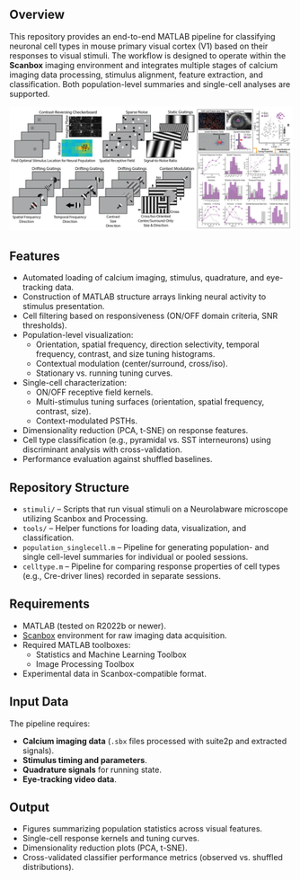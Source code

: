 ## Overview

This repository provides an end-to-end MATLAB pipeline for classifying neuronal cell types in mouse primary visual cortex (V1) based on their responses to visual stimuli. The workflow is designed to operate within the **Scanbox** imaging environment and integrates multiple stages of calcium imaging data processing, stimulus alignment, feature extraction, and classification. Both population-level summaries and single-cell analyses are supported.

![plot](https://github.com/ryan-gorzek/celltype-tuning-V1/blob/main/plots/celltype.png)
## Features

* Automated loading of calcium imaging, stimulus, quadrature, and eye-tracking data.
* Construction of MATLAB structure arrays linking neural activity to stimulus presentation.
* Cell filtering based on responsiveness (ON/OFF domain criteria, SNR thresholds).
* Population-level visualization:
  * Orientation, spatial frequency, direction selectivity, temporal frequency, contrast, and size tuning histograms.
  * Contextual modulation (center/surround, cross/iso).
  * Stationary vs. running tuning curves.
* Single-cell characterization:
  * ON/OFF receptive field kernels.
  * Multi-stimulus tuning surfaces (orientation, spatial frequency, contrast, size).
  * Context-modulated PSTHs.
* Dimensionality reduction (PCA, t-SNE) on response features.
* Cell type classification (e.g., pyramidal vs. SST interneurons) using discriminant analysis with cross-validation.
* Performance evaluation against shuffled baselines.

## Repository Structure

* `stimuli/` – Scripts that run visual stimuli on a Neurolabware microscope utilizing Scanbox and Processing.
* `tools/` – Helper functions for loading data, visualization, and classification.
* `population_singlecell.m` – Pipeline for generating population- and single cell-level summaries for individual or pooled sessions.
* `celltype.m` – Pipeline for comparing response properties of cell types (e.g., Cre-driver lines) recorded in separate sessions.

## Requirements

* MATLAB (tested on R2022b or newer).
* [Scanbox](https://scanbox.org) environment for raw imaging data acquisition.
* Required MATLAB toolboxes:
  * Statistics and Machine Learning Toolbox
  * Image Processing Toolbox
* Experimental data in Scanbox-compatible format.

## Input Data

The pipeline requires:

* **Calcium imaging data** (`.sbx` files processed with suite2p and extracted signals).
* **Stimulus timing and parameters**.
* **Quadrature signals** for running state.
* **Eye-tracking video data**.

## Output

* Figures summarizing population statistics across visual features.
* Single-cell response kernels and tuning curves.
* Dimensionality reduction plots (PCA, t-SNE).
* Cross-validated classifier performance metrics (observed vs. shuffled distributions).
